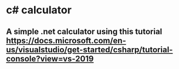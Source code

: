 # c# calculator

## A simple .net calculator using this tutorial https://docs.microsoft.com/en-us/visualstudio/get-started/csharp/tutorial-console?view=vs-2019
